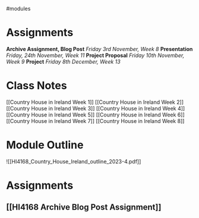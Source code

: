 #modules
# Assignments

**Archive Assignment, Blog Post** *Friday 3rd November, Week 8*
**Presentation** *Friday, 24th November, Week 11*
**Project Proposal** *Friday 10th November, Week 9*
**Project** *Friday 8th December, Week 13*
# Class Notes

[[Country House in Ireland Week 1]] 
[[Country House in Ireland Week 2]] 
[[Country House in Ireland Week 3]]
[[Country House in Ireland Week 4]]
[[Country House in Ireland Week 5]] 
[[Country House in Ireland Week 6]] 
[[Country House in Ireland Week 7]] 
[[Country House in Ireland Week 8]] 
# Module Outline

![[HI4168_Country_House_Ireland_outline_2023-4.pdf]]

# Assignments

## [[HI4168 Archive Blog Post Assignment]] 